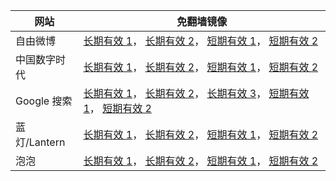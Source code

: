 <table>
    <thead>
        <tr>
            <th>网站</th>
            <th>免翻墙镜像</th>
        </tr>
    </thead>
    <tbody>    
        <tr>
            <td>自由微博</td>
            <td>            
                <a href="https://mirrors-static.lo.cal/Akamai/f/" target="_BLANK">长期有效 1</a>，            
                <a href="https://mirrors-static.lo.cal/DreamHost/freeweibo/index.html" target="_BLANK">长期有效 2</a>，            
                <a href="https://" target="_BLANK">短期有效 1</a>，            
                <a href="https://" target="_BLANK">短期有效 2</a>
            </td>
        </tr>    
        <tr>
            <td>中国数字时代</td>
            <td>            
                <a href="https://mirrors-static.lo.cal/Akamai/c/" target="_BLANK">长期有效 1</a>，            
                <a href="https://mirrors-static.lo.cal/DreamHost/cdt/index.html" target="_BLANK">长期有效 2</a>，            
                <a href="https://" target="_BLANK">短期有效 1</a>，            
                <a href="https://" target="_BLANK">短期有效 2</a>
            </td>
        </tr>    
        <tr>
            <td>Google 搜索</td>
            <td>            
                <a href="https://edgecastcdn.net/00107ED/g/" target="_BLANK">长期有效 1</a>，            
                <a href="https://mirrors-static.lo.cal/Akamai/g/" target="_BLANK">长期有效 2</a>，            
                <a href="https://mirrors-static.lo.cal/DreamHost/goo/index.html" target="_BLANK">长期有效 3</a>，            
                <a href="https://" target="_BLANK">短期有效 1</a>，            
                <a href="https://" target="_BLANK">短期有效 2</a>
            </td>
        </tr>    
        <tr>
            <td>蓝灯/Lantern</td>
            <td>            
                <a href="https://mirrors-static.lo.cal/Akamai/l/" target="_BLANK">长期有效 1</a>，            
                <a href="https://mirrors-static.lo.cal/DreamHost/lantern/index.html" target="_BLANK">长期有效 2</a>，            
                <a href="https://" target="_BLANK">短期有效 1</a>，            
                <a href="https://" target="_BLANK">短期有效 2</a>
            </td>
        </tr>    
        <tr>
            <td>泡泡</td>
            <td>            
                <a href="https://mirrors-static.lo.cal/Akamai/p/" target="_BLANK">长期有效 1</a>，            
                <a href="https://mirrors-static.lo.cal/DreamHost/paopao/index.html" target="_BLANK">长期有效 2</a>，            
                <a href="https://" target="_BLANK">短期有效 1</a>，            
                <a href="https://" target="_BLANK">短期有效 2</a>
            </td>
        </tr>
    </tbody>
</table>

